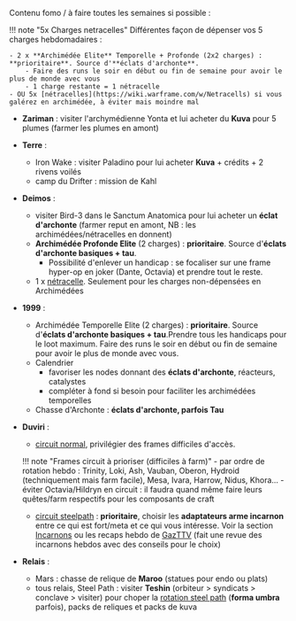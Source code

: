 Contenu fomo / à faire toutes les semaines si possible :

!!! note "5x Charges netracelles"
    Différentes façon de dépenser vos 5 charges hebdomadaires :

    - 2 x **Archimédée Elite** Temporelle + Profonde (2x2 charges) : **prioritaire**. Source d'**éclats d'archonte**.
        - Faire des runs le soir en début ou fin de semaine pour avoir le plus de monde avec vous
        - 1 charge restante = 1 nétracelle
    - OU 5x [nétracelles](https://wiki.warframe.com/w/Netracells) si vous galérez en archimédée, à éviter mais moindre mal

- __Zariman__ : visiter l'archymédienne Yonta et lui acheter du **Kuva** pour 5 plumes (farmer les plumes en amont)
- __Terre__ :
    - Iron Wake : visiter Paladino pour lui acheter **Kuva** + crédits + 2 rivens voilés
    - camp du Drifter : mission de Kahl
- __Deimos__ :
    - visiter Bird-3 dans le Sanctum Anatomica pour lui acheter un **éclat d'archonte** (farmer reput en amont, NB : les archimédées/nétracelles en donnent)
    - **Archimédée Profonde Elite** (2 charges) : **prioritaire**. Source d'**éclats d'archonte basiques + tau**.
        - Possibilité d'enlever un handicap : se focaliser sur une frame hyper-op en joker (Dante, Octavia) et prendre tout le reste. 
    -  1 x [nétracelle](https://wiki.warframe.com/w/Netracells). Seulement pour les charges non-dépensées en Archimédées

- __1999__ :
    - Archimédée Temporelle Elite (2 charges) : **prioritaire**. Source d'**éclats d'archonte basiques + tau**.Prendre tous les handicaps pour le loot maximum. Faire des runs le soir en début ou fin de semaine pour avoir le plus de monde avec vous.
    - Calendrier
        - favoriser les nodes donnant des **éclats d'archonte**, réacteurs, catalystes
        - compléter à fond si besoin pour faciliter les archimédées temporelles
    - Chasse d'Archonte : **éclats d'archonte, parfois Tau**

- __Duviri__ :
    - [circuit normal](https://wiki.warframe.com/w/The_Circuit#Normal_Circuit), privilégier des frames difficiles d'accès. 
    
    !!! note "Frames circuit à prioriser (difficiles à farm)"
        - par ordre de rotation hebdo : Trinity, Loki, Ash, Vauban, Oberon, Hydroid (techniquement mais farm facile), Mesa, Ivara, Harrow, Nidus, Khora... 
        - éviter Octavia/Hildryn en circuit : il faudra quand même faire leurs quêtes/farm respectifs pour les composants de craft

    - [circuit steelpath](https://wiki.warframe.com/w/The_Circuit#The_Steel_Path_Circuit) : **prioritaire**, choisir les **adaptateurs arme incarnon** entre ce qui est fort/meta et ce qui vous intéresse. Voir la section [Incarnons](#incarnons) ou les recaps hebdo de [GazTTV](https://www.youtube.com/@GazTTV) (fait une revue des incarnons hebdos avec des conseils pour le choix)

- __Relais__ :
    - Mars : chasse de relique de **Maroo** (statues pour endo ou plats)
    - tous relais, Steel Path : visiter **Teshin** (orbiteur > syndicats > conclave > visiter) pour choper la [rotation steel path](https://wiki.warframe.com/w/The_Steel_Path#Steel_Essence) (**forma umbra** parfois), packs de reliques et packs de kuva
